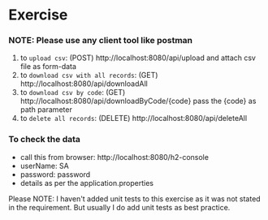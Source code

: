 # Exercise

### NOTE: Please use any client tool like postman

1. to `upload csv`: (POST) http://localhost:8080/api/upload and attach csv file as form-data
2. to `download csv with all records`: (GET) http://localhost:8080/api/downloadAll
3. to `download csv by code`: (GET) http://localhost:8080/api/downloadByCode/{code} pass the {code} as path parameter
4. to `delete all records`: (DELETE) http://localhost:8080/api/deleteAll

### To check the data
- call this from browser: http://localhost:8080/h2-console
- userName: SA
- password: password
- details as per the application.properties

Please NOTE: I haven't added unit tests to this exercise as it was not stated in the requirement. But usually I do add unit tests as best practice.
